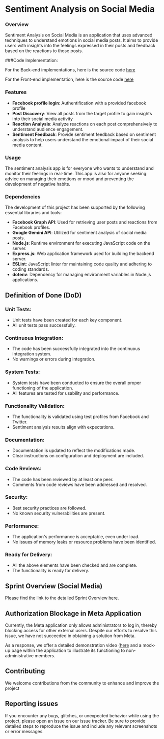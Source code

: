 # Sentiment Analysis on Social Media

### Overview

Sentiment Analysis on Social Media is an application that uses advanced techniques to understand emotions in social media posts. It aims to provide users with insights into the feelings expressed in their posts and feedback based on the reactions to those posts.

###Code Implementation:

  For the Back-end implementations, here is the source code [here](https://github.com/SentimentDetector/backend-sentinent/tree/dev)
  
  For the Front-end implementation, here is the source code [here](https://github.com/SentimentDetector/social)
  
### Features

- **Facebook profile login**: Authentification with a provided facebook profile
- **Post Discovery**:  View all posts from the target profile to gain insights into their social media activity
- **Reaction Analysis**: Analyze reactions on each post comprehensively to understand audience engagement.
- **Sentiment Feedback**: Provide sentiment feedback based on sentiment analysis to help users understand the emotional impact of their social media content.

### Usage

The sentiment analysis app is for everyone who wants to understand and monitor their feelings in real-time. This app is also for anyone seeking advice on managing their emotions or mood and preventing the development of negative habits.

### Dependencies

The development of this project has been supported by the following essential libraries and tools:

- **Facebook Graph API**: Used for retrieving user posts and reactions from Facebook profiles.
- **Google Gemini API**: Utilized for sentiment analysis of social media posts.
- **Node.js**: Runtime environment for executing JavaScript code on the server.
- **Express.js**: Web application framework used for building the backend server.
- **ESLint**: JavaScript linter for maintaining code quality and adhering to coding standards.
- **dotenv**: Dependency for managing environment variables in Node.js applications.

## Definition of Done (DoD)

### Unit Tests:

- Unit tests have been created for each key component.
- All unit tests pass successfully.

### Continuous Integration:

- The code has been successfully integrated into the continuous integration system.
- No warnings or errors during integration.

### System Tests:

- System tests have been conducted to ensure the overall proper functioning of the application.
- All features are tested for usability and performance.

### Functionality Validation:

- The functionality is validated using test profiles from Facebook and Twitter.
- Sentiment analysis results align with expectations.

### Documentation:

- Documentation is updated to reflect the modifications made.
- Clear instructions on configuration and deployment are included.

### Code Reviews:

- The code has been reviewed by at least one peer.
- Comments from code reviews have been addressed and resolved.

### Security:

- Best security practices are followed.
- No known security vulnerabilities are present.

### Performance:

- The application's performance is acceptable, even under load.
- No issues of memory leaks or resource problems have been identified.

### Ready for Delivery:

- All the above elements have been checked and are complete.
- The functionality is ready for delivery.

## Sprint Overview (Social Media)

Please find the link to the detailed Sprint Overview [here](https://docs.google.com/document/d/1FotJWmnBWzXhrgvkQ3GKZTT8FDcBq7ZMEVCaXLbftx0/edit?fbclid=IwAR28yZ_Mksu44fwu2u_BW5NQlaCBjquSCrI5wpffYoD5Pd1RoYKgNc417eU).

## Authorization Blockage in Meta Application

Currently, the Meta application only allows administrators to log in, thereby blocking access for other external users. Despite our efforts to resolve this issue, we have not succeeded in obtaining a solution from Meta.

As a response, we offer a detailed demonstration video ([here](https://drive.google.com/file/d/1fDwcEq17Or_hlX1Os9JUUeEzhNkH94MV/view?usp=drive_link) and a mock-up page within the application to illustrate its functioning to non-administrative members.


## Contributing

We welcome contributions from the community to enhance and improve the project

## Reporting issues
If you encounter any bugs, glitches, or unexpected behavior while using the project, please open an issue on our issue tracker. Be sure to provide detailed steps to reproduce the issue and include any relevant screenshots or error messages.





